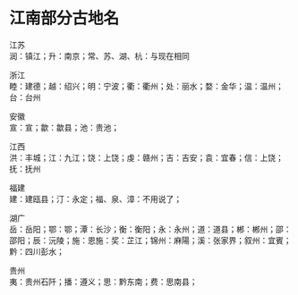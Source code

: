 # 江南部分古地名  
江苏  
润：镇江；升：南京；常、苏、湖、杭：与现在相同  

浙江  
睦：建德；越：绍兴；明：宁波；衢：衢州；处：丽水；婺：金华；温：温州；台：台州  

安徽  
宣：宣；歙：歙县；池：贵池；  

江西  
洪：丰城；江：九江；饶：上饶；虔：赣州；吉：吉安；袁：宜春；信：上饶；抚：抚州  

福建  
建：建瓯县；汀：永定；福、泉、漳：不用说了；  

湖广  
岳：岳阳；鄂：鄂；潭：长沙；衡：衡阳；永：永州；道：道县；郴：郴州；邵：邵阳；辰：沅陵；施：恩施：奖：芷江；锦州：麻陽；溪：张家界；叙州：宜賓；黔：四川彭水；  

贵州  
夷：贵州石阡；播：遵义；思：黔东南；费：思南县；  

